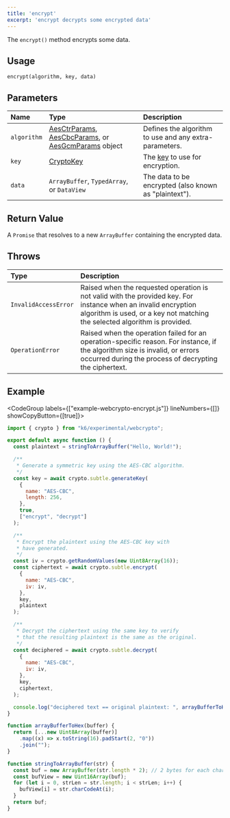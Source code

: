 ```yaml
---
title: 'encrypt'
excerpt: 'encrypt decrypts some encrypted data'
---
```


The `encrypt()` method encrypts some data.

## Usage

```
encrypt(algorithm, key, data)
```

## Parameters

| Name        | Type | Description |
| :---------- | :--- | :---------- |
| `algorithm` | [AesCtrParams](/javascript-api/k6-experimental/webcrypto/aesctrparams), [AesCbcParams](/javascript-api/k6-experimental/webcrypto/aescbcparams), or [AesGcmParams](/javascript-api/k6-experimental/webcrypto/aesgcmparams) object      | Defines the algorithm to use and any extra-parameters.            |
| `key`            | [CryptoKey](/javascript-api/k6-experimental/webcrypto/cryptokey)     | The [key](/javascript-api/k6-experimental/webcrypto/cryptokey) to use for encryption.             |
| `data`            | `ArrayBuffer`, `TypedArray`, or `DataView`     | The data to be encrypted (also known as "plaintext").            |

## Return Value

A `Promise` that resolves to a new `ArrayBuffer` containing the encrypted data.

## Throws

| Type                 | Description                                                          |
| :------------------- | :------------------------------------------------------------------- |
| `InvalidAccessError` | Raised when the requested operation is not valid with the provided key. For instance when an invalid encryption algorithm is used, or a key not matching the selected algorithm is provided. |
| `OperationError` | Raised when the operation failed for an operation-specific reason. For instance, if the algorithm size is invalid, or errors occurred during the process of decrypting the ciphertext. |

## Example

<CodeGroup labels={["example-webcrypto-encrypt.js"]} lineNumbers={[]} showCopyButton={[true]}>

```javascript
import { crypto } from "k6/experimental/webcrypto";

export default async function () {
  const plaintext = stringToArrayBuffer("Hello, World!");

  /**
   * Generate a symmetric key using the AES-CBC algorithm.
   */
  const key = await crypto.subtle.generateKey(
    {
      name: "AES-CBC",
      length: 256,
    },
    true,
    ["encrypt", "decrypt"]
  );

  /**
   * Encrypt the plaintext using the AES-CBC key with
   * have generated.
   */
  const iv = crypto.getRandomValues(new Uint8Array(16));
  const ciphertext = await crypto.subtle.encrypt(
    {
      name: "AES-CBC",
      iv: iv,
    },
    key,
    plaintext
  );

  /**
   * Decrypt the ciphertext using the same key to verify
   * that the resulting plaintext is the same as the original.
   */
  const deciphered = await crypto.subtle.decrypt(
    {
      name: "AES-CBC",
      iv: iv,
    },
    key,
    ciphertext,
  );

  console.log("deciphered text == original plaintext: ", arrayBufferToHex(deciphered) === arrayBufferToHex(plaintext))
}

function arrayBufferToHex(buffer) {
  return [...new Uint8Array(buffer)]
    .map((x) => x.toString(16).padStart(2, "0"))
    .join("");
}

function stringToArrayBuffer(str) {
  const buf = new ArrayBuffer(str.length * 2); // 2 bytes for each char
  const bufView = new Uint16Array(buf);
  for (let i = 0, strLen = str.length; i < strLen; i++) {
    bufView[i] = str.charCodeAt(i);
  }
  return buf;
}
```

</CodeGroup>